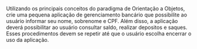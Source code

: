 Utilizando os principais conceitos do paradigma de Orientação a Objetos, crie uma pequena aplicação de
gerenciamento bancário que possibilite ao usuário informar seu nome, sobrenome e CPF. Além disso, a
aplicação deverá possibilitar ao usuário consultar saldo, realizar depositos e saques. Esses
procedimentos devem se repetir até que o usuário escolha encerrar o uso da aplicação.
